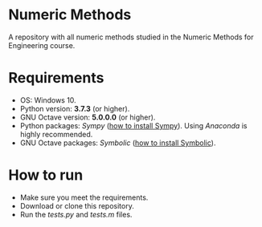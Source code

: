 # Numeric Methods
A repository with all numeric methods studied in the Numeric Methods for Engineering course.
# Requirements
- OS: Windows 10.
- Python version: **3.7.3** (or higher).
- GNU Octave version: **5.0.0.0** (or higher).
- Python packages: *Sympy* ([how to install Sympy](https://docs.sympy.org/latest/install.html)). Using *Anaconda* is highly recommended.
- GNU Octave packages: *Symbolic* ([how to install Symbolic](https://sourceforge.net/p/octave/symbolic/ci/master/tree/)).
# How to run
- Make sure you meet the requirements.
- Download or clone this repository.
- Run the *tests.py* and *tests.m* files.